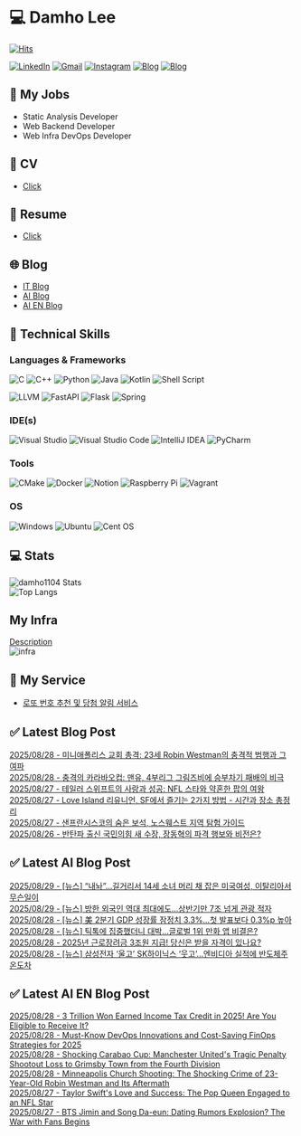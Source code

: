
# 💻 Damho Lee

[![Hits](https://hits.seeyoufarm.com/api/count/incr/badge.svg?url=https%3A%2F%2Fgithub.com%2Fdamho1104&count_bg=%233D9CC8&title_bg=%23555555&icon=&icon_color=%23E7E7E7&title=hits&edge_flat=false)](https://hits.seeyoufarm.com)  

[![LinkedIn](https://img.shields.io/badge/Linkedin-%230077B5.svg?style=flat&logo=linkedin&logoColor=white)](https://www.linkedin.com/in/damho1104/)
[![Gmail](https://img.shields.io/badge/Gmail-D14836?style=flat&logo=gmail&logoColor=white)](mailto:damho1104@gmail.com)
[![Instagram](https://img.shields.io/badge/Instargram-%23E4405F.svg?style=flat&logo=Instagram&logoColor=white)](https://www.instagram.com/damho1104/)
[![Blog](https://img.shields.io/badge/Blog-%23000000.svg?style=flat&logo=Tistory&logoColor=white)](https://dmomo.co.kr/)
[![Blog](https://img.shields.io/badge/Blog-%23000000.svg?style=flat&logo=WordPress&logoColor=white)](https://blog.ai.dmomo.co.kr/)

## 📃 My Jobs
- Static Analysis Developer
- Web Backend Developer
- Web Infra DevOps Developer

## 📰 CV
- [Click](https://resume.dmomo.net/damho.lee/resume)  

## 📘 Resume
- [Click](https://damho1104.notion.site/8af3191b9815406d95708d9a0cea5a9e)  

## 🌐 Blog
- [IT Blog](https://dmomo.co.kr/)
- [AI Blog](https://blog.ai.dmomo.co.kr/)
- [AI EN Blog](https://ai.trend.dmomo.co.kr/)

## 💪 Technical Skills
### Languages & Frameworks
![C](https://img.shields.io/badge/c-%2300599C.svg?style=flat&logo=c&logoColor=white)
![C++](https://img.shields.io/badge/c++-%2300599C.svg?style=flat&logo=c%2B%2B&logoColor=white)
![Python](https://img.shields.io/badge/Python-3776AB.svg?&style=flat&logo=Python&logoColor=white)
![Java](https://img.shields.io/badge/java-%23ED8B00.svg?style=flat&logo=openjdk&logoColor=white)
![Kotlin](https://img.shields.io/badge/Kotlin-%237F52FF.svg?style=flat&logo=Kotlin&logoColor=white)
![Shell Script](https://img.shields.io/badge/Shell_script-%23121011.svg?style=flat&logo=gnu-bash&logoColor=white)  
  
![LLVM](https://img.shields.io/badge/LLVM/Clang-000B1D.svg?&style=flat&logo=LLVM&logoColor=white)
![FastAPI](https://img.shields.io/badge/FastAPI-005571?style=flat&logo=fastapi)
![Flask](https://img.shields.io/badge/Flask-%23000.svg?style=flat&logo=flask&logoColor=white)
![Spring](https://img.shields.io/badge/Springboot-%236DB33F.svg?style=flat&logo=spring&logoColor=white)
  
  
### IDE(s)
![Visual Studio](https://img.shields.io/badge/Visual%20Studio-5C2D91.svg?style=flat&logo=visual-studio&logoColor=white) 
![Visual Studio Code](https://img.shields.io/badge/Visual%20Studio%20Code-0078d7.svg?style=flat&logo=visual-studio-code&logoColor=white)
![IntelliJ IDEA](https://img.shields.io/badge/IntelliJIDEA-000000.svg?style=flat&logo=intellij-idea&logoColor=white) 
![PyCharm](https://img.shields.io/badge/PyCharm-143?style=flat&logo=pycharm&logoColor=black&color=black&labelColor=green) 


### Tools
![CMake](https://img.shields.io/badge/CMake-%23008FBA.svg?style=flat&logo=cmake&logoColor=white)
![Docker](https://img.shields.io/badge/docker-%230db7ed.svg?style=flat&logo=docker&logoColor=white)
![Notion](https://img.shields.io/badge/Notion-%23000000.svg?style=flat&logo=notion&logoColor=white)
![Raspberry Pi](https://img.shields.io/badge/-RaspberryPi-C51A4A?style=flat&logo=Raspberry-Pi)
![Vagrant](https://img.shields.io/badge/Vagrant-%231563FF.svg?style=flat&logo=vagrant&logoColor=white)


### OS
![Windows](https://img.shields.io/badge/Windows-0078D6?style=flat&logo=windows&logoColor=white)
![Ubuntu](https://img.shields.io/badge/Ubuntu-E95420?style=flat&logo=ubuntu&logoColor=white)
![Cent OS](https://img.shields.io/badge/Cent%20OS-002260?style=flat&logo=centos&logoColor=F0F0F0)


## :computer: Stats
![damho1104 Stats](https://github-readme-stats.vercel.app/api?username=damho1104&hide=issues&show_icons=true&show=prs_merged,prs_merged_percentage&theme=chartreuse-dark)  
![Top Langs](https://github-readme-stats.vercel.app/api/top-langs/?username=damho1104&layout=compact&theme=chartreuse-dark)


## My Infra
[Description](https://dmomo.co.kr/444)  
![infra](https://nextcloud.dmomo.net/apps/files_sharing/publicpreview/EtWDB9RaEXyf4FT?file=/&fileId=142416&x=6016&y=3384&a=true&etag=eee0bc0c4308201c786211582fdbc678)  





## 📣 My Service
- [로또 번호 추천 및 당첨 알림 서비스](https://lotto.dmomo.co.kr/)  


## ✅ Latest Blog Post

[2025/08/28 - 미니애폴리스 교회 총격: 23세 Robin Westman의 충격적 범행과 그 여파](http://dmomo.co.kr/666) <br/>
[2025/08/28 - 충격의 카라바오컵: 맨유, 4부리그 그림즈비에 승부차기 패배의 비극](http://dmomo.co.kr/665) <br/>
[2025/08/27 - 테일러 스위프트의 사랑과 성공: NFL 스타와 약혼한 팝의 여왕](http://dmomo.co.kr/664) <br/>
[2025/08/27 - Love Island 리유니언, SF에서 즐기는 2가지 방법 - 시간과 장소 총정리](http://dmomo.co.kr/663) <br/>
[2025/08/27 - 샌프란시스코의 숨은 보석, 노스웨스트 지역 탐험 가이드](http://dmomo.co.kr/662) <br/>
[2025/08/26 - 반탄파 출신 국민의힘 새 수장, 장동혁의 파격 행보와 비전은?](http://dmomo.co.kr/661) <br/>

## ✅ Latest AI Blog Post
[2025/08/29 - [뉴스] “내놔”…길거리서 14세 소녀 머리 채 잡은 미국여성, 이탈리아서 무슨일이](https://blog.ai.dmomo.co.kr/news/8969) <br/>
[2025/08/29 - [뉴스] 방한 외국인 역대 최대에도…상반기만 7조 넘게 관광 적자](https://blog.ai.dmomo.co.kr/news/8966) <br/>
[2025/08/28 - [뉴스] 美 2분기 GDP 성장률 잠정치 3.3%…첫 발표보다 0.3%p 높아](https://blog.ai.dmomo.co.kr/news/8963) <br/>
[2025/08/28 - [뉴스] 틱톡에 집중했더니 대박…글로벌 1위 만화 앱 비결은?](https://blog.ai.dmomo.co.kr/news/8960) <br/>
[2025/08/28 - 2025년 근로장려금 3조원 지급! 당신은 받을 자격이 있나요?](https://blog.ai.dmomo.co.kr/trend/8957) <br/>
[2025/08/28 - [뉴스] 삼성전자 ‘울고’ SK하이닉스 ‘웃고’…엔비디아 실적에 반도체주 온도차](https://blog.ai.dmomo.co.kr/news/8953) <br/>

## ✅ Latest AI EN Blog Post
[2025/08/28 - 3 Trillion Won Earned Income Tax Credit in 2025! Are You Eligible to Receive It?](https://ai.trend.dmomo.co.kr/2025/08/3-trillion-won-earned-income-tax-credit.html) <br/>
[2025/08/28 - Must-Know DevOps Innovations and Cost-Saving FinOps Strategies for 2025](https://ai.trend.dmomo.co.kr/2025/08/must-know-devops-innovations-and-cost.html) <br/>
[2025/08/28 - Shocking Carabao Cup: Manchester United's Tragic Penalty Shootout Loss to Grimsby Town from the Fourth Division](https://ai.trend.dmomo.co.kr/2025/08/shocking-carabao-cup-manchester-uniteds.html) <br/>
[2025/08/28 - Minneapolis Church Shooting: The Shocking Crime of 23-Year-Old Robin Westman and Its Aftermath](https://ai.trend.dmomo.co.kr/2025/08/minneapolis-church-shooting-shocking.html) <br/>
[2025/08/27 - Taylor Swift's Love and Success: The Pop Queen Engaged to an NFL Star](https://ai.trend.dmomo.co.kr/2025/08/taylor-swifts-love-and-success-pop.html) <br/>
[2025/08/27 - BTS Jimin and Song Da-eun: Dating Rumors Explosion? The War with Fans Begins](https://ai.trend.dmomo.co.kr/2025/08/bts-jimin-and-song-da-eun-dating-rumors.html) <br/>

